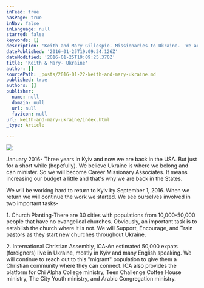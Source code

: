 ```yaml
---
inFeed: true
hasPage: true
inNav: false
inLanguage: null
starred: false
keywords: []
description: 'Keith and Mary Gillespie- Missionaries to Ukraine.  We are one of the Pastoral Couples at International Christian Assembly in Kyiv Ukraine.  '
datePublished: '2016-01-25T19:09:34.126Z'
dateModified: '2016-01-25T19:09:25.370Z'
title: 'Keith & Mary- Ukraine'
author: []
sourcePath: _posts/2016-01-22-keith-and-mary-ukraine.md
published: true
authors: []
publisher:
  name: null
  domain: null
  url: null
  favicon: null
url: keith-and-mary-ukraine/index.html
_type: Article

---
```

![](https://the-grid-user-content.s3-us-west-2.amazonaws.com/c0b6f6f8-e579-48eb-9d9e-27f51392e9af.jpg)

January 2016- Three years in Kyiv and now we are back in the USA.  But just for a short while (hopefully).  We believe Ukraine is where we belong and can minister.  So we will become Career Missionary Associates.  It means increasing our budget a little and that's why we are back in the States.  

We will be working hard to return to Kyiv by September 1, 2016\.  When we return we will continue the work we started.  We see ourselves involved in two important tasks- 

1\.  Church Planting-There are 30 cities with populations from 10,000-50,000 people that have no evangelical churches.  Obviously, an important task is to establish the church where it is not.  We will Support, Encourage, and Train pastors as they start new churches throughout Ukraine.  

2\.  International Christian Assembly, ICA-An estimated 50,000 expats (foreigners) live in Ukraine, mostly in Kyiv and many English speaking.  We will continue to reach out to this "migrant" population to give them a Christian community where they can connect.  ICA also provides the platform for Chi Alpha College ministry, Teen Challenge Coffee House ministry, The City Youth ministry, and Arabic Congregation ministry.